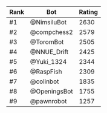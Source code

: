 Rank|Bot|Rating
---|---|---
#1|@NimsiluBot|2630
#2|@compchess2|2579
#3|@ToromBot|2505
#4|@NNUE_Drift|2425
#5|@Yuki_1324|2344
#6|@RaspFish|2309
#7|@colinbot|1835
#8|@OpeningsBot|1755
#9|@pawnrobot|1257
